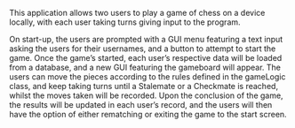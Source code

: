 This application allows two users to play a game of chess on a device locally, with each user taking turns giving input to the program.

On start-up, the users are prompted with a GUI menu featuring a text input asking the users for their usernames, and a button to attempt to start the game. Once the game’s started, each user’s respective data will be loaded from a database, and a new GUI featuring the gameboard will appear. The users can move the pieces according to the rules defined in the gameLogic class, and keep taking turns until a Stalemate or a Checkmate is reached, whilst the moves taken will be recorded. Upon the conclusion of the game, the results will be updated in each user’s record, and the users will then have the option of either rematching or exiting the game to the start screen. 
